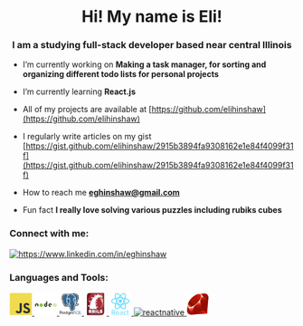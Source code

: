 <h1 align="center">Hi! My name is Eli!</h1>
<h3 align="center">I am a studying full-stack developer based near central Illinois</h3>

- I’m currently working on **Making a task manager, for sorting and organizing different todo lists for personal projects**

- I’m currently learning **React.js**

- All of my projects are available at [https://github.com/elihinshaw](https://github.com/elihinshaw)

- I regularly write articles on my gist [https://gist.github.com/elihinshaw/2915b3894fa9308162e1e84f4099f31f](https://gist.github.com/elihinshaw/2915b3894fa9308162e1e84f4099f31f)

- How to reach me **eghinshaw@gmail.com**

- Fun fact **I really love solving various puzzles including rubiks cubes**

<h3 align="left">Connect with me:</h3>
<p align="left">
<a href="https://linkedin.com/in/https://www.linkedin.com/in/eghinshaw" target="blank"><img align="center" src="https://raw.githubusercontent.com/rahuldkjain/github-profile-readme-generator/master/src/images/icons/Social/linked-in-alt.svg" alt="https://www.linkedin.com/in/eghinshaw" height="30" width="40" /></a>
</p>

<h3 align="left">Languages and Tools:</h3>
<p align="left"> <a href="https://developer.mozilla.org/en-US/docs/Web/JavaScript" target="_blank" rel="noreferrer"> <img src="https://raw.githubusercontent.com/devicons/devicon/master/icons/javascript/javascript-original.svg" alt="javascript" width="40" height="40"/> </a> <a href="https://nodejs.org" target="_blank" rel="noreferrer"> <img src="https://raw.githubusercontent.com/devicons/devicon/master/icons/nodejs/nodejs-original-wordmark.svg" alt="nodejs" width="40" height="40"/> </a> <a href="https://www.postgresql.org" target="_blank" rel="noreferrer"> <img src="https://raw.githubusercontent.com/devicons/devicon/master/icons/postgresql/postgresql-original-wordmark.svg" alt="postgresql" width="40" height="40"/> </a> <a href="https://rubyonrails.org" target="_blank" rel="noreferrer"> <img src="https://raw.githubusercontent.com/devicons/devicon/master/icons/rails/rails-original-wordmark.svg" alt="rails" width="40" height="40"/> </a> <a href="https://reactjs.org/" target="_blank" rel="noreferrer"> <img src="https://raw.githubusercontent.com/devicons/devicon/master/icons/react/react-original-wordmark.svg" alt="react" width="40" height="40"/> </a> <a href="https://reactnative.dev/" target="_blank" rel="noreferrer"> <img src="https://reactnative.dev/img/header_logo.svg" alt="reactnative" width="40" height="40"/> </a> <a href="https://www.ruby-lang.org/en/" target="_blank" rel="noreferrer"> <img src="https://raw.githubusercontent.com/devicons/devicon/master/icons/ruby/ruby-original.svg" alt="ruby" width="40" height="40"/> </a> </p>
